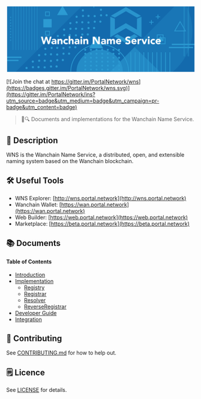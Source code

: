 ![Wanchain Name Service](./assets/title.png)

[![Join the chat at https://gitter.im/PortalNetwork/wns](https://badges.gitter.im/PortalNetwork/wns.svg)](https://gitter.im/PortalNetwork/ins?utm_source=badge&utm_medium=badge&utm_campaign=pr-badge&utm_content=badge)

> 📖🔍 Documents and implementations for the Wanchain Name Service.

## 📝 Description

WNS is the Wanchain Name Service, a distributed, open, and extensible naming system based on the Wanchain blockchain.

## 🛠 Useful Tools

- WNS Explorer: [http://wns.portal.network](http://wns.portal.network)
- Wanchain Wallet: [https://wan.portal.network](https://wan.portal.network)
- Web Builder: [https://web.portal.network](https://web.portal.network)
- Marketplace: [https://beta.portal.network](https://beta.portal.network)

## 📚 Documents

#### Table of Contents
-  [Introduction](./docs/INTRODUCTION.md)
-  [Implementation](./docs/IMPLEMENTATION.md)
    - [Registry](./docs/REGISTRY.md)
    - [Registrar](./docs/REGISTRAR.md)
    - [Resolver](./docs/RESOLVER.md)
    - [ReverseRegistrar](./docs/REVERSE_REGISTRAR.md)
-  [Developer Guide](./docs/DEVELOPER_GUIDE.md)
-  [Integration](./docs/INTEGRATION.md)

## 📣 Contributing
See [CONTRIBUTING.md](./CONTRIBUTING.md) for how to help out.

## 🗒 Licence
See [LICENSE](./LICENSE) for details.
